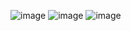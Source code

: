 ![image](https://github.com/user-attachments/assets/233e9cf9-efa6-4810-abe9-4365dfd47f0b)
![image](https://github.com/user-attachments/assets/8dbfa74b-757e-4f15-83a8-a5ae0242070a)
![image](https://github.com/user-attachments/assets/25fda8d5-16a3-477f-8665-42a3c0e00170)

